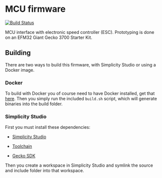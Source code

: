 # MCU firmware
[![Build Status](https://travis-ci.org/vortexntnu/mcu-firmware.svg?branch=master)](https://travis-ci.org/vortexntnu/mcu-firmware)

MCU interface with electronic speed controller (ESC). Prototyping is done on an
EFM32 Giant Gecko 3700 Starter Kit.

## Building
There are two ways to build this firmware, with Simplicity Studio or using a Docker image.

### Docker
To build with Docker you of course need to have Docker installed, get that
[here](https://docs.docker.com/install/linux/docker-ce/ubuntu/#install-using-the-repository).
Then you simply run the included `build.sh` script, which will generate binaries into the build
folder.

### Simplicity Studio
First you must install these dependencies:

- [Simplicity Studio](https://www.silabs.com/products/development-tools/software/simplicity-studio)

- [Toolchain](https://launchpad.net/gcc-arm-embedded/4.8/4.8-2013-q4-major)

- [Gecko SDK](https://github.com/SiliconLabs/Gecko_SDK/releases)

Then you create a workspace in Simplicity Studio and symlink the source and include folder into
that workspace.
